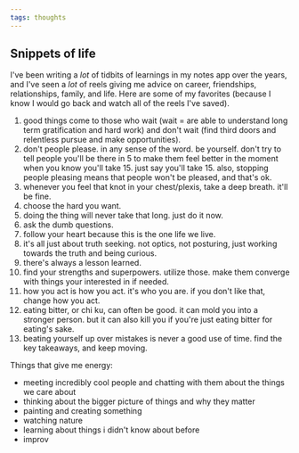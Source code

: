```yaml
---
tags: thoughts
---
```


## Snippets of life

I've been writing a *lot* of tidbits of learnings in my notes app over the years, and I've seen a *lot* of reels giving me advice on career, friendships, relationships, family, and life. Here are some of my favorites (because I know I would go back and watch all of the reels I've saved).

1. good things come to those who wait (wait = are able to understand long term gratification and hard work) and don't wait (find third doors and relentless pursue and make opportunities).
2. don't people please. in any sense of the word. be yourself. don't try to tell people you'll be there in 5 to make them feel better in the moment when you know you'll take 15. just say you'll take 15. also, stopping people pleasing means that people won't be pleased, and that's ok.
3. whenever you feel that knot in your chest/plexis, take a deep breath. it'll be fine.
4. choose the hard you want.
5. doing the thing will never take that long. just do it now.
6. ask the dumb questions.
7. follow your heart because this is the one life we live.
8. it's all just about truth seeking. not optics, not posturing, just working towards the truth and being curious.
9. there's always a lesson learned.
10. find your strengths and superpowers. utilize those. make them converge with things your interested in if needed.
11. how you act is how you act. it's who you are. if you don't like that, change how you act.
12. eating bitter, or chi ku, can often be good. it can mold you into a stronger person. but it can also kill you if you're just eating bitter for eating's sake.
13. beating yourself up over mistakes is never a good use of time. find the key takeaways, and keep moving.

Things that give me energy:
- meeting incredibly cool people and chatting with them about the things we care about
- thinking about the bigger picture of things and why they matter
- painting and creating something
- watching nature
- learning about things i didn't know about before
- improv